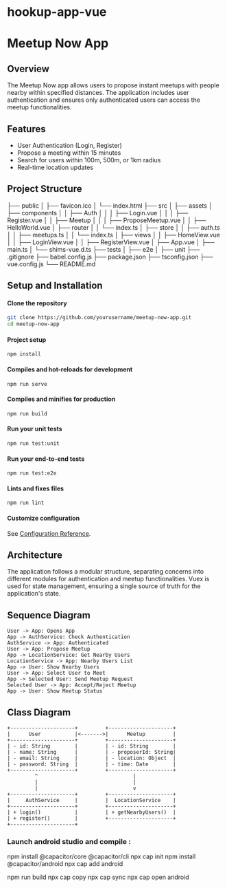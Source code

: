 # hookup-app-vue
# Meetup Now App

## Overview

The Meetup Now app allows users to propose instant meetups with people nearby within specified distances. The application includes user authentication and ensures only authenticated users can access the meetup functionalities.

## Features

- User Authentication (Login, Register)
- Propose a meeting within 15 minutes
- Search for users within 100m, 500m, or 1km radius
- Real-time location updates

## Project Structure
├── public
│ ├── favicon.ico
│ └── index.html
├── src
│ ├── assets
│ ├── components
│ │ ├── Auth
│ │ │ ├── Login.vue
│ │ │ ├── Register.vue
│ │ ├── Meetup
│ │ │ ├── ProposeMeetup.vue
│ │ ├── HelloWorld.vue
│ ├── router
│ │ └── index.ts
│ ├── store
│ │ ├── auth.ts
│ │ ├── meetups.ts
│ │ └── index.ts
│ ├── views
│ │ ├── HomeView.vue
│ │ ├── LoginView.vue
│ │ ├── RegisterView.vue
│ ├── App.vue
│ ├── main.ts
│ └── shims-vue.d.ts
├── tests
│ ├── e2e
│ ├── unit
├── .gitignore
├── babel.config.js
├── package.json
├── tsconfig.json
├── vue.config.js
└── README.md


## Setup and Installation

#### Clone the repository
```bash
git clone https://github.com/yourusername/meetup-now-app.git
cd meetup-now-app
```

#### Project setup
```
npm install
```

#### Compiles and hot-reloads for development
```
npm run serve
```

#### Compiles and minifies for production
```
npm run build
```

#### Run your unit tests
```
npm run test:unit
```

#### Run your end-to-end tests
```
npm run test:e2e
```

#### Lints and fixes files
```
npm run lint
```

#### Customize configuration
See [Configuration Reference](https://cli.vuejs.org/config/).

## Architecture

The application follows a modular structure, separating concerns into different modules for authentication and meetup functionalities. Vuex is used for state management, ensuring a single source of truth for the application's state.

## Sequence Diagram

```plaintext
User -> App: Opens App
App -> AuthService: Check Authentication
AuthService -> App: Authenticated
User -> App: Propose Meetup
App -> LocationService: Get Nearby Users
LocationService -> App: Nearby Users List
App -> User: Show Nearby Users
User -> App: Select User to Meet
App -> Selected User: Send Meetup Request
Selected User -> App: Accept/Reject Meetup
App -> User: Show Meetup Status
```

## Class Diagram
```plaintext
+---------------------+         +---------------------+
|      User           |<------->|      Meetup         |
+---------------------+         +---------------------+
| - id: String        |         | - id: String        |
| - name: String      |         | - proposerId: String|
| - email: String     |         | - location: Object  |
| - password: String  |         | - time: Date        |
+---------------------+         +---------------------+
         ^                               |
         |                               |
         |                               v
+---------------------+         +---------------------+
|     AuthService     |         |  LocationService    |
+---------------------+         +---------------------+
| + login()           |         | + getNearbyUsers()  |
| + register()        |         +---------------------+
+---------------------+
```

### Launch android studio and compile :

npm install @capacitor/core @capacitor/cli
npx cap init
npm install @capacitor/android
npx cap add android

npm run build
npx cap copy
npx cap sync
npx cap open android
